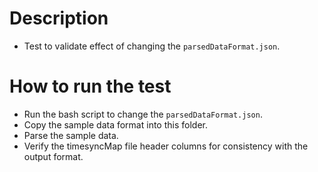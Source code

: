 # Description
- Test to validate effect of changing the `parsedDataFormat.json`.

# How to run the test
- Run the bash script to change the `parsedDataFormat.json`.
- Copy the sample data format into this folder.
- Parse the sample data.
- Verify the timesyncMap file header columns for consistency with the output format.

